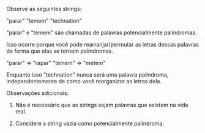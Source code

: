 Observe as seguintes strings:

"parar"
"temem"
"technation"

"parar" e "temem" são chamadas de palavras potencialmente palíndromas.

Isso ocorre porque você pode rearranjar/permutar as letras dessas palavras de forma que elas se tornem palíndromas.

"parar" => "rapar"
"temem" => "metem"

Enquanto isso "technation" nunca será uma palavra palíndroma, independentemente de como você reorganizar as letras dela.

Observações adicionais:

1) Não é necessário que as strings sejam palavras que existem na vida real.

2) Considere a string vazia como potencialmente palíndroma.

